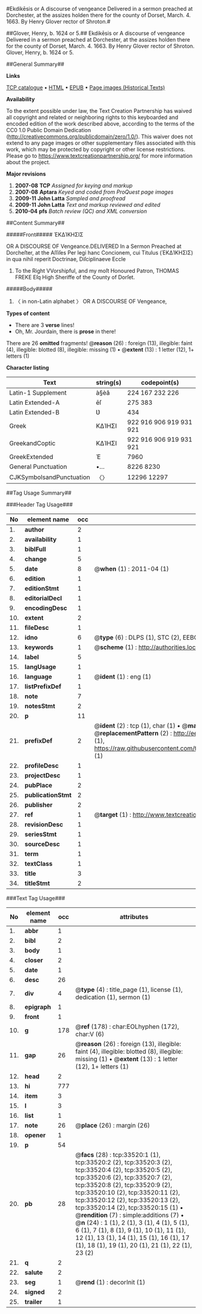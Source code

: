 #Ekdikēsis or A discourse of vengeance Delivered in a sermon preached at Dorchester, at the assizes holden there for the county of Dorset, March. 4. 1663. By Henry Glover rector of Shroton.#

##Glover, Henry, b. 1624 or 5.##
Ekdikēsis or A discourse of vengeance Delivered in a sermon preached at Dorchester, at the assizes holden there for the county of Dorset, March. 4. 1663. By Henry Glover rector of Shroton.
Glover, Henry, b. 1624 or 5.

##General Summary##

**Links**

[TCP catalogue](http://www.ota.ox.ac.uk/tcp/)  • 
[HTML](http://tei.it.ox.ac.uk/tcp/Texts-HTML/free/A42/A42869.html)  • 
[EPUB](http://tei.it.ox.ac.uk/tcp/Texts-EPUB/free/A42/A42869.epub) • 
[Page images (Historical Texts)](https://historicaltexts.jisc.ac.uk/eebo-99829084e)

**Availability**

To the extent possible under law, the Text Creation Partnership has waived all copyright and related or neighboring rights to this keyboarded and encoded edition of the work described above, according to the terms of the CC0 1.0 Public Domain Dedication (http://creativecommons.org/publicdomain/zero/1.0/). This waiver does not extend to any page images or other supplementary files associated with this work, which may be protected by copyright or other license restrictions. Please go to https://www.textcreationpartnership.org/ for more information about the project.

**Major revisions**

1. __2007-08__ __TCP__ *Assigned for keying and markup*
1. __2007-08__ __Aptara__ *Keyed and coded from ProQuest page images*
1. __2009-11__ __John Latta__ *Sampled and proofread*
1. __2009-11__ __John Latta__ *Text and markup reviewed and edited*
1. __2010-04__ __pfs__ *Batch review (QC) and XML conversion*

##Content Summary##

#####Front#####
ἘΚΔΊΚΗΣΙΣ

OR A
DISCOURSE
OF
Vengeance.DELIVERED
In a Sermon Preached at Dorcheſter, at
the Aſſiſes Per legi hanc Concionem, cui Titulus (ἘΚΔΊΚΗΣΙΣ) in
qua nihil reperit Doctrinae, Diſciplinaeve Eccle
1. To the Right VVorshipful, and my moſt
Honoured Patron, THOMAS FREKE Eſq
High Sheriffe of the County of Dorſet.

#####Body#####

1. 〈 in non-Latin alphabet 〉
OR A
DISCOURSE
OF
Vengeance,

**Types of content**

  * There are 3 **verse** lines!
  * Oh, Mr. Jourdain, there is **prose** in there!

There are 26 **omitted** fragments! 
 @__reason__ (26) : foreign (13), illegible: faint (4), illegible: blotted (8), illegible: missing (1)  •  @__extent__ (13) : 1 letter (12), 1+ letters (1)

**Character listing**


|Text|string(s)|codepoint(s)|
|---|---|---|
|Latin-1 Supplement|à§èâ|224 167 232 226|
|Latin Extended-A|ēſ|275 383|
|Latin Extended-B|Ʋ|434|
|Greek|ΚΔΊΗΣΙ|922 916 906 919 931 921|
|GreekandCoptic|ΚΔΊΗΣΙ|922 916 906 919 931 921|
|GreekExtended|Ἐ|7960|
|General Punctuation|•…|8226 8230|
|CJKSymbolsandPunctuation|〈〉|12296 12297|

##Tag Usage Summary##

###Header Tag Usage###

|No|element name|occ|attributes|
|---|---|---|---|
|1.|__author__|2||
|2.|__availability__|1||
|3.|__biblFull__|1||
|4.|__change__|5||
|5.|__date__|8| @__when__ (1) : 2011-04 (1)|
|6.|__edition__|1||
|7.|__editionStmt__|1||
|8.|__editorialDecl__|1||
|9.|__encodingDesc__|1||
|10.|__extent__|2||
|11.|__fileDesc__|1||
|12.|__idno__|6| @__type__ (6) : DLPS (1), STC (2), EEBO-CITATION (1), PROQUEST (1), VID (1)|
|13.|__keywords__|1| @__scheme__ (1) : http://authorities.loc.gov/ (1)|
|14.|__label__|5||
|15.|__langUsage__|1||
|16.|__language__|1| @__ident__ (1) : eng (1)|
|17.|__listPrefixDef__|1||
|18.|__note__|7||
|19.|__notesStmt__|2||
|20.|__p__|11||
|21.|__prefixDef__|2| @__ident__ (2) : tcp (1), char (1)  •  @__matchPattern__ (2) : ([0-9\-]+):([0-9IVX]+) (1), (.+) (1)  •  @__replacementPattern__ (2) : http://eebo.chadwyck.com/downloadtiff?vid=$1&page=$2 (1), https://raw.githubusercontent.com/textcreationpartnership/Texts/master/tcpchars.xml#$1 (1)|
|22.|__profileDesc__|1||
|23.|__projectDesc__|1||
|24.|__pubPlace__|2||
|25.|__publicationStmt__|2||
|26.|__publisher__|2||
|27.|__ref__|1| @__target__ (1) : http://www.textcreationpartnership.org/docs/. (1)|
|28.|__revisionDesc__|1||
|29.|__seriesStmt__|1||
|30.|__sourceDesc__|1||
|31.|__term__|1||
|32.|__textClass__|1||
|33.|__title__|3||
|34.|__titleStmt__|2||


###Text Tag Usage###

|No|element name|occ|attributes|
|---|---|---|---|
|1.|__abbr__|1||
|2.|__bibl__|2||
|3.|__body__|1||
|4.|__closer__|2||
|5.|__date__|1||
|6.|__desc__|26||
|7.|__div__|4| @__type__ (4) : title_page (1), license (1), dedication (1), sermon (1)|
|8.|__epigraph__|1||
|9.|__front__|1||
|10.|__g__|178| @__ref__ (178) : char:EOLhyphen (172), char:V (6)|
|11.|__gap__|26| @__reason__ (26) : foreign (13), illegible: faint (4), illegible: blotted (8), illegible: missing (1)  •  @__extent__ (13) : 1 letter (12), 1+ letters (1)|
|12.|__head__|2||
|13.|__hi__|777||
|14.|__item__|3||
|15.|__l__|3||
|16.|__list__|1||
|17.|__note__|26| @__place__ (26) : margin (26)|
|18.|__opener__|1||
|19.|__p__|54||
|20.|__pb__|28| @__facs__ (28) : tcp:33520:1 (1), tcp:33520:2 (2), tcp:33520:3 (2), tcp:33520:4 (2), tcp:33520:5 (2), tcp:33520:6 (2), tcp:33520:7 (2), tcp:33520:8 (2), tcp:33520:9 (2), tcp:33520:10 (2), tcp:33520:11 (2), tcp:33520:12 (2), tcp:33520:13 (2), tcp:33520:14 (2), tcp:33520:15 (1)  •  @__rendition__ (7) : simple:additions (7)  •  @__n__ (24) : 1 (1), 2 (1), 3 (1), 4 (1), 5 (1), 6 (1), 7 (1), 8 (1), 9 (1), 10 (1), 11 (1), 12 (1), 13 (1), 14 (1), 15 (1), 16 (1), 17 (1), 18 (1), 19 (1), 20 (1), 21 (1), 22 (1), 23 (2)|
|21.|__q__|2||
|22.|__salute__|2||
|23.|__seg__|1| @__rend__ (1) : decorInit (1)|
|24.|__signed__|2||
|25.|__trailer__|1||
